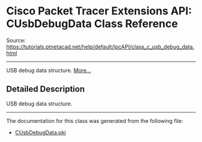 # Cisco Packet Tracer Extensions API: CUsbDebugData Class Reference

Source: https://tutorials.ptnetacad.net/help/default/IpcAPI/class_c_usb_debug_data.html

---

USB debug data structure. [More...](class_c_usb_debug_data.html#details)

## Detailed Description

USB debug data structure. 

* * *

The documentation for this class was generated from the following file:

  * [CUsbDebugData.pki](_c_usb_debug_data_8pki.html)


